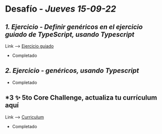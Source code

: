 # Desafío - *Jueves 15-09-22*

## *1. Ejercicio - Definir genéricos en el ejercicio guiado de TypeScript, usando Typescript*

Link --> [Ejercicio guiado](https://learn.microsoft.com/en-us/training/modules/typescript-generics/)

- Completado

## *2. Ejercicio - genéricos, usando Typescript*

- Completado

## *3 ✨ 5to Core Challenge, actualiza tu currículum aquí

Link --> [Curriculum](https://corecode.notion.site/CV-or-Resume-Boost-9092fff9f9cf4944a7c1717b11b09223)

- Completado
